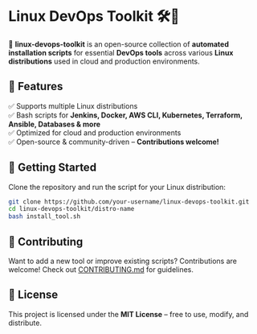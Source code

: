 # **Linux DevOps Toolkit 🛠️🐧**  

🚀 **linux-devops-toolkit** is an open-source collection of **automated installation scripts** for essential **DevOps tools** across various **Linux distributions** used in cloud and production environments.  

## **📌 Features**  
✅ Supports multiple Linux distributions  
✅ Bash scripts for **Jenkins, Docker, AWS CLI, Kubernetes, Terraform, Ansible, Databases & more**  
✅ Optimized for cloud and production environments  
✅ Open-source & community-driven – **Contributions welcome!**  

## **🚀 Getting Started**  
Clone the repository and run the script for your Linux distribution:  
```bash
git clone https://github.com/your-username/linux-devops-toolkit.git
cd linux-devops-toolkit/distro-name
bash install_tool.sh
```

## **🤝 Contributing**  
Want to add a new tool or improve existing scripts? Contributions are welcome! Check out [CONTRIBUTING.md](./CONTRIBUTING.md) for guidelines.  

## **📜 License**  
This project is licensed under the **MIT License** – free to use, modify, and distribute.  
